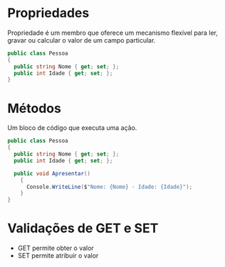 # Propriedades

Propriedade é um membro que oferece um mecanismo flexível para ler, gravar ou calcular o valor de um campo particular.

````c#
public class Pessoa
{
  public string Nome { get; set; };
  public int Idade { get; set; };
}
````

# Métodos

Um bloco de código que executa uma ação.

````c#
public class Pessoa
{
  public string Nome { get; set; };
  public int Idade { get; set; };

  public void Apresentar()
    {
      Console.WriteLine($"Nome: {Nome} - Idade: {Idade}");
    }
}
````

# Validações de GET e SET

- GET permite obter o valor
- SET permite atribuir o valor
